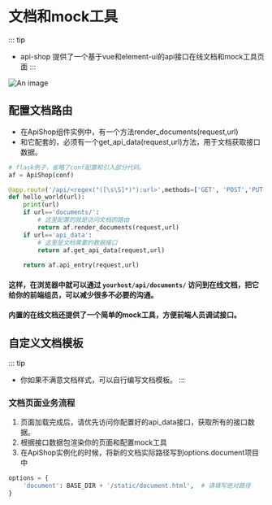 # 文档和mock工具

::: tip 
- api-shop 提供了一个基于vue和element-ui的api接口在线文档和mock工具页面
:::

![An image](../static/demo.png)

## 配置文档路由
- 在ApiShop组件实例中，有一个方法render_documents(request,url)
- 和它配套的，必须有一个get_api_data(request,url)方法，用于文档获取接口数据。

``` python
# flask例子，省略了conf配置和引入部分代码。
af = ApiShop(conf)

@app.route('/api/<regex("([\s\S]*)"):url>',methods=['GET', 'POST','PUT','DELETE','PATCH'])
def hello_world(url):
    print(url)
    if url=='documents/':
        # 这里配置的就是访问文档的路由
        return af.render_documents(request,url)
    if url=='api_data':
        # 这里是文档需要的数据接口
        return af.get_api_data(request,url)
    
    return af.api_entry(request,url)
```

#### 这样，在浏览器中就可以通过 `yourhost/api/documents/`  访问到在线文档，把它给你的前端组员，可以减少很多不必要的沟通。
#### 内置的在线文档还提供了一个简单的mock工具，方便前端人员调试接口。


## 自定义文档模板
::: tip
- 你如果不满意文档样式，可以自行编写文档模板。
:::

### 文档页面业务流程
1. 页面加载完成后，请优先访问你配置好的api_data接口，获取所有的接口数据。
2. 根据接口数据包渲染你的页面和配置mock工具
3. 在ApiShop实例化的时候，将新的文档实际路径写到options.document项目中
```python
options = {
    'document': BASE_DIR + '/static/document.html',  # 请填写绝对路径
}
```